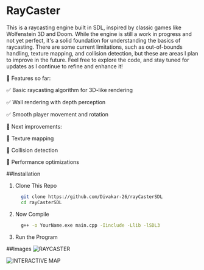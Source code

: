 # RayCaster
This is a raycasting engine built in SDL, inspired by classic games like Wolfenstein 3D and Doom. While the engine is still a work in progress and not yet perfect, it's a solid foundation for understanding the basics of raycasting. There are some current limitations, such as out-of-bounds handling, texture mapping, and collision detection, but these are areas I plan to improve in the future. Feel free to explore the code, and stay tuned for updates as I continue to refine and enhance it!

🔹 Features so far:

✅ Basic raycasting algorithm for 3D-like rendering

✅ Wall rendering with depth perception

✅ Smooth player movement and rotation



🔧 Next improvements:

🔹 Texture mapping

🔹 Collision detection

🔹 Performance optimizations


##Installation
1. Clone This Repo
   ```bash
     git clone https://github.com/Divakar-26/rayCasterSDL
     cd rayCasterSDL
2. Now Compile
   ```bash
     g++ -o YourName.exe main.cpp -Iinclude -Llib -lSDL3
3. Run the Program

##Images
![RAYCASTER](https://github.com/Divakar-26/rayCasterSDL/blob/main/raycaster.png)

![INTERACTIVE MAP](https://github.com/Divakar-26/rayCasterSDL/blob/main/rayCaster.gif)
